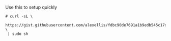 Use this to setup quickly

```
# curl -sL \
 https://gist.githubusercontent.com/alexellis/fdbc90de7691a1b9edb545c17da2d975/raw/b04f1e9250c61a8ff554bfe3475b6dd050062484/prep.sh \
 | sudo sh
```


